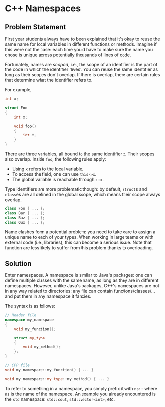 # C++ Namespaces

## Problem Statement

First year students always have to been explained that it's okay
to reuse the same name for local variables in different functions or methods.
Imagine if this were not the case: each time you'd have
to make sure the name you chose is unique across potentially
thousands of lines of code.

Fortunately, names are *scoped*, i.e., the scope of an identifier
is the part of the code in which the identifier 'lives'.
You can reuse the same identifier as long as their scopes don't overlap.
If there is overlap, there are certain rules that determine
what the identifier refers to.

For example,

```cpp
int x;

struct Foo
{
    int x;

    void foo()
    {
        int x;
    }
}
```

There are three variables, all bound to the same identifier `x`.
Their scopes also overlap. Inside `foo`, the following rules apply:

* Using `x` refers to the local variable.
* To access the field, one can use `this->x`.
* The global variable is reachable through `::x`.

Type identifiers are more problematic though: by default, `struct`s and
`class`es are all defined in the global scope, which means
their scope always overlap.

```cpp
class Foo { ... };
class Bar { ... };
class Baz { ... };
class Qux { ... };
```

Name clashes form a potential problem: you need to take care
to assign a unique name to each of your types.
When working in large teams or with external code (i.e., libraries),
this can become a serious issue.
Note that function are less likely to suffer from this problem thanks to overloading.

## Solution

Enter namespaces. A namespace is similar to Java's packages:
one can define multiple classes with the same name,
as long as they are in different namespaces. However, unlike Java's packages,
C++'s namespaces are not in any way related to directories: any file can
contain functions/classes/... and put them in any namespace it fancies.

The syntax is as follows:

```cpp
// Header file
namespace my_namespace
{
    void my_function();

    struct my_type
    {
        void my_method();
    };
}

// CPP file
void my_namespace::my_function() { ... }

void my_namespace::my_type::my_method() { ... }
```

To refer to something in a namespace, you simply prefix it with `ns::` where
`ns` is the name of the namespace. An example you already encountered
is the `std` namespace: `std::cout`, `std::vector<int>`, etc.
